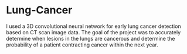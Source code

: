 # Lung-Cancer

I used a 3D convolutional neural network for early lung cancer detection based on CT scan image data. The goal of the project was to accurately determine when lesions in the lungs are cancerous and determine the probability of a patient contracting cancer within the next year.
